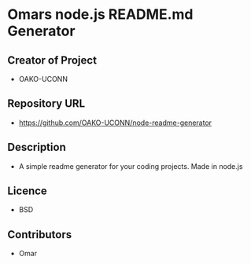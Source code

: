 # Omars node.js README.md Generator
  
## Creator of Project
  * OAKO-UCONN

## Repository URL
  * https://github.com/OAKO-UCONN/node-readme-generator

## Description
  * A simple readme generator for your coding projects. Made in node.js

## Licence
  * BSD

## Contributors
  * Omar
